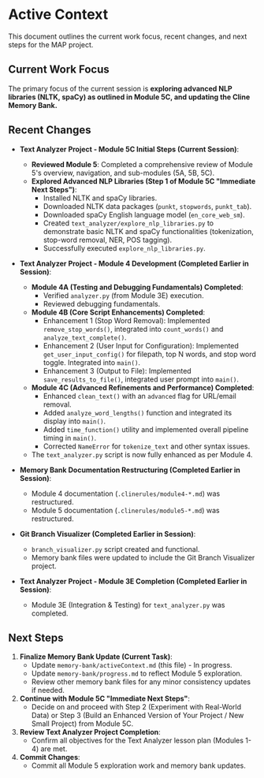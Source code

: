 # Active Context

This document outlines the current work focus, recent changes, and next steps for the MAP project.

## Current Work Focus

The primary focus of the current session is **exploring advanced NLP libraries (NLTK, spaCy) as outlined in Module 5C, and updating the Cline Memory Bank.**

## Recent Changes

*   **Text Analyzer Project - Module 5C Initial Steps (Current Session)**:
    *   **Reviewed Module 5**: Completed a comprehensive review of Module 5's overview, navigation, and sub-modules (5A, 5B, 5C).
    *   **Explored Advanced NLP Libraries (Step 1 of Module 5C "Immediate Next Steps")**:
        *   Installed NLTK and spaCy libraries.
        *   Downloaded NLTK data packages (`punkt`, `stopwords`, `punkt_tab`).
        *   Downloaded spaCy English language model (`en_core_web_sm`).
        *   Created `text_analyzer/explore_nlp_libraries.py` to demonstrate basic NLTK and spaCy functionalities (tokenization, stop-word removal, NER, POS tagging).
        *   Successfully executed `explore_nlp_libraries.py`.

*   **Text Analyzer Project - Module 4 Development (Completed Earlier in Session)**:
    *   **Module 4A (Testing and Debugging Fundamentals) Completed**:
        *   Verified `analyzer.py` (from Module 3E) execution.
        *   Reviewed debugging fundamentals.
    *   **Module 4B (Core Script Enhancements) Completed**:
        *   Enhancement 1 (Stop Word Removal): Implemented `remove_stop_words()`, integrated into `count_words()` and `analyze_text_complete()`.
        *   Enhancement 2 (User Input for Configuration): Implemented `get_user_input_config()` for filepath, top N words, and stop word toggle. Integrated into `main()`.
        *   Enhancement 3 (Output to File): Implemented `save_results_to_file()`, integrated user prompt into `main()`.
    *   **Module 4C (Advanced Refinements and Performance) Completed**:
        *   Enhanced `clean_text()` with an `advanced` flag for URL/email removal.
        *   Added `analyze_word_lengths()` function and integrated its display into `main()`.
        *   Added `time_function()` utility and implemented overall pipeline timing in `main()`.
        *   Corrected `NameError` for `tokenize_text` and other syntax issues.
    *   The `text_analyzer.py` script is now fully enhanced as per Module 4.

*   **Memory Bank Documentation Restructuring (Completed Earlier in Session)**:
    *   Module 4 documentation (`.clinerules/module4-*.md`) was restructured.
    *   Module 5 documentation (`.clinerules/module5-*.md`) was restructured.

*   **Git Branch Visualizer (Completed Earlier in Session)**:
    *   `branch_visualizer.py` script created and functional.
    *   Memory bank files were updated to include the Git Branch Visualizer project.

*   **Text Analyzer Project - Module 3E Completion (Completed Earlier in Session)**:
    *   Module 3E (Integration & Testing) for `text_analyzer.py` was completed.

## Next Steps

1.  **Finalize Memory Bank Update (Current Task)**:
    *   Update `memory-bank/activeContext.md` (this file) - In progress.
    *   Update `memory-bank/progress.md` to reflect Module 5 exploration.
    *   Review other memory bank files for any minor consistency updates if needed.
2.  **Continue with Module 5C "Immediate Next Steps"**:
    *   Decide on and proceed with Step 2 (Experiment with Real-World Data) or Step 3 (Build an Enhanced Version of Your Project / New Small Project) from Module 5C.
3.  **Review Text Analyzer Project Completion**:
    *   Confirm all objectives for the Text Analyzer lesson plan (Modules 1-4) are met.
4.  **Commit Changes**:
    *   Commit all Module 5 exploration work and memory bank updates.
